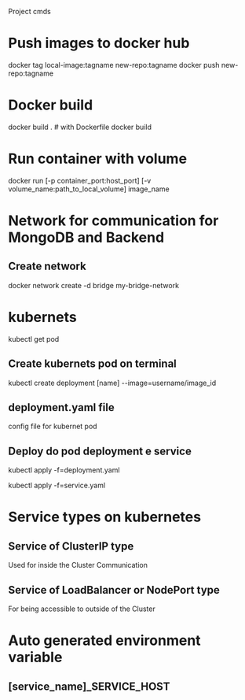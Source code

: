 Project cmds

# Push images to docker hub

docker tag local-image:tagname new-repo:tagname
docker push new-repo:tagname

# Docker build 
docker build . # with Dockerfile
docker build 

# Run container with volume

docker run [-p container_port:host_port] [-v volume_name:path_to_local_volume] image_name


# Network for communication for MongoDB and Backend 
## Create network
docker network create -d bridge my-bridge-network


# kubernets

kubectl get pod

## Create kubernets pod on terminal

kubectl create deployment [name] --image=username/image_id

## deployment.yaml file

config file for kubernet pod

## Deploy do pod deployment e service
kubectl apply -f=deployment.yaml

kubectl apply -f=service.yaml


# Service types on kubernetes

## Service of ClusterIP type
Used for inside the Cluster Communication

## Service of LoadBalancer or NodePort type
For being accessible to outside of the Cluster

# Auto generated environment variable
## [service_name]_SERVICE_HOST
